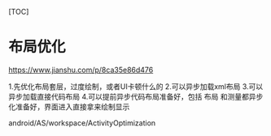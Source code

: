[TOC]

# 布局优化


https://www.jianshu.com/p/8ca35e86d476





1.先优化布局套层，过度绘制，或者UI卡顿什么的
2.可以异步加载xml布局
3.可以异步加载直接代码布局
4.可以提前异步代码布局准备好，包括 布局 和测量都异步化准备好，界面进入直接拿来绘制显示

android/AS/workspace/ActivityOptimization






